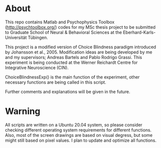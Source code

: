 # About
This repo contains Matlab and Psychophysics Toolbox (http://psychtoolbox.org/) codes for my MSc thesis project to be submitted to Graduate School of Neural & Behavioral Sciences at the Eberhard-Karls-Universität Tübingen.

This project is a modified version of Choice Blindness paradigm introduced by Johansson et al., 2005. Modification ideas are being developed by me and my supervisors; Andreas Bartels and Pablo Rodrigo Grassi. This experiment is being conducted at the Werner Reichardt Centre for Integrative Neuroscience (CIN).

ChoiceBlindnessExp() is the main function of the experiment, other necessary functions are being called in this script.

Further comments and explanations will be given in the future.

# Warning
All scripts are written on a Ubuntu 20.04 system, so please consider checking different operating system requirements for different functions. Also, most of the screen drawings are based on visual degress, but some might still based on pixel values. I plan to update and optimize all functions.

